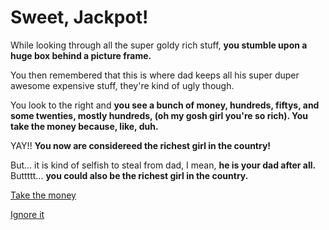 # Sweet, Jackpot!
While looking through all the super goldy rich stuff, **you stumble upon a huge box behind a picture frame.**

You then remembered that this is where dad keeps all his super duper awesome expensive stuff, they're kind of ugly though.

You look to the right and **you see a bunch of money, hundreds, fiftys, and some twenties, mostly hundreds, (oh my gosh girl you're so rich).  You take the money because, like, duh.**

YAY!! **You now are considereed the richest girl in the country!**

But... it is kind of selfish to steal from dad, I mean, **he is your dad after all.**  Buttttt... **you could also be the richest girl in the country.**

[Take the money](../explore/money.md)

[Ignore it](../explore/nomoney.md)
